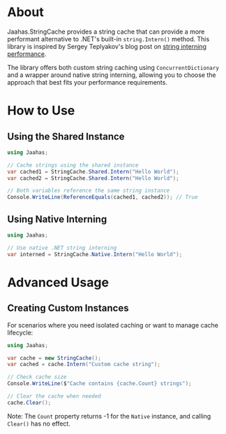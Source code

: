 # About

Jaahas.StringCache provides a string cache that can provide a more performant alternative to .NET's built-in `string.Intern()` method. This library is inspired by Sergey Teplyakov's blog post on [string interning performance](https://sergeyteplyakov.github.io/Blog/benchmarking/2023/12/10/Intern_or_Not_Intern.html).

The library offers both custom string caching using `ConcurrentDictionary` and a wrapper around native string interning, allowing you to choose the approach that best fits your performance requirements.

# How to Use

## Using the Shared Instance

```csharp
using Jaahas;

// Cache strings using the shared instance
var cached1 = StringCache.Shared.Intern("Hello World");
var cached2 = StringCache.Shared.Intern("Hello World");

// Both variables reference the same string instance
Console.WriteLine(ReferenceEquals(cached1, cached2)); // True
```

## Using Native Interning

```csharp
using Jaahas;

// Use native .NET string interning
var interned = StringCache.Native.Intern("Hello World");
```

# Advanced Usage

## Creating Custom Instances

For scenarios where you need isolated caching or want to manage cache lifecycle:

```csharp
using Jaahas;

var cache = new StringCache();
var cached = cache.Intern("Custom cache string");

// Check cache size
Console.WriteLine($"Cache contains {cache.Count} strings");

// Clear the cache when needed
cache.Clear();
```

Note: The `Count` property returns -1 for the `Native` instance, and calling `Clear()` has no effect.
